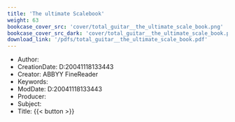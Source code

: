 ```yaml
---
title: 'The ultimate Scalebook'
weight: 63
bookcase_cover_src: 'cover/total_guitar__the_ultimate_scale_book.png'
bookcase_cover_src_dark: 'cover/total_guitar__the_ultimate_scale_book.png'
download_link: '/pdfs/total_guitar__the_ultimate_scale_book.pdf'
---
```


- Author: 
- CreationDate: D:20041118133443
- Creator: ABBYY FineReader
- Keywords: 
- ModDate: D:20041118133443
- Producer: 
- Subject: 
- Title: 
{{< button >}}
